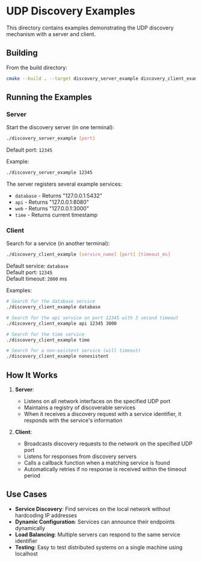 # UDP Discovery Examples

This directory contains examples demonstrating the UDP discovery mechanism with a server and client.

## Building

From the build directory:
```bash
cmake --build . --target discovery_server_example discovery_client_example
```

## Running the Examples

### Server

Start the discovery server (in one terminal):
```bash
./discovery_server_example [port]
```

Default port: `12345`

Example:
```bash
./discovery_server_example 12345
```

The server registers several example services:
- `database` - Returns "127.0.0.1:5432"
- `api` - Returns "127.0.0.1:8080"
- `web` - Returns "127.0.0.1:3000"
- `time` - Returns current timestamp

### Client

Search for a service (in another terminal):
```bash
./discovery_client_example [service_name] [port] [timeout_ms]
```

Default service: `database`  
Default port: `12345`  
Default timeout: `2000` ms

Examples:
```bash
# Search for the database service
./discovery_client_example database

# Search for the api service on port 12345 with 3 second timeout
./discovery_client_example api 12345 3000

# Search for the time service
./discovery_client_example time

# Search for a non-existent service (will timeout)
./discovery_client_example nonexistent
```

## How It Works

1. **Server**: 
   - Listens on all network interfaces on the specified UDP port
   - Maintains a registry of discoverable services
   - When it receives a discovery request with a service identifier, it responds with the service's information

2. **Client**:
   - Broadcasts discovery requests to the network on the specified UDP port
   - Listens for responses from discovery servers
   - Calls a callback function when a matching service is found
   - Automatically retries if no response is received within the timeout period

## Use Cases

- **Service Discovery**: Find services on the local network without hardcoding IP addresses
- **Dynamic Configuration**: Services can announce their endpoints dynamically
- **Load Balancing**: Multiple servers can respond to the same service identifier
- **Testing**: Easy to test distributed systems on a single machine using localhost
